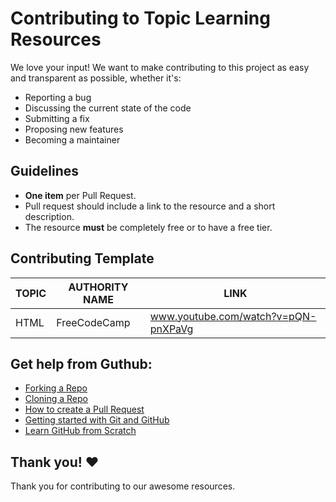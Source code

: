 # Contributing to Topic Learning Resources
We love your input! We want to make contributing to this project as easy and transparent as possible, whether it's:

- Reporting a bug
- Discussing the current state of the code
- Submitting a fix
- Proposing new features
- Becoming a maintainer

## Guidelines

- **One item** per Pull Request.
- Pull request should include a link to the resource and a short description.
- The resource **must** be completely free or to have a free tier.

## Contributing Template

| TOPIC  | AUTHORITY NAME | LINK |
| ------------- | ------------- | ------------- |
| HTML | FreeCodeCamp | www.youtube.com/watch?v=pQN-pnXPaVg |


## Get help from Guthub:

- [Forking a Repo](https://help.github.com/en/github/getting-started-with-github/fork-a-repo)
- [Cloning a Repo](https://help.github.com/en/desktop/contributing-to-projects/creating-an-issue-or-pull-request)
- [How to create a Pull Request](https://opensource.com/article/19/7/create-pull-request-github)
- [Getting started with Git and GitHub](https://towardsdatascience.com/getting-started-with-git-and-github-6fcd0f2d4ac6)
- [Learn GitHub from Scratch](https://lab.github.com/githubtraining/introduction-to-github)


## Thank you! ❤️
Thank you for contributing to our awesome resources.
